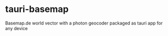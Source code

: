 # tauri-basemap
Basemap.de world vector with a photon geocoder packaged as tauri app for any device
